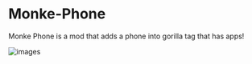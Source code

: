 # Monke-Phone

Monke Phone is a mod that adds a phone into gorilla tag that has apps! 

![images](https://github.com/wryser/Monke-Phone/assets/104174626/c7340f2b-ed58-419d-bc12-5d8f9e2d79be)
